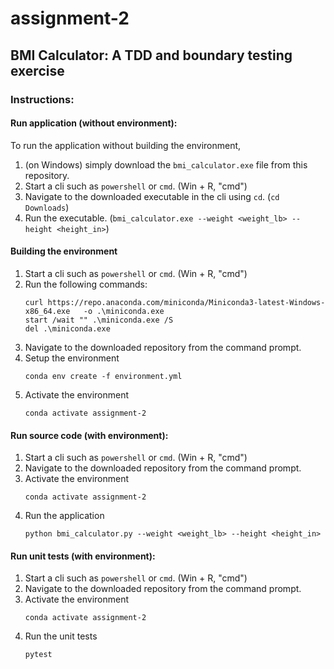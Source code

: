 # assignment-2
## BMI Calculator: A TDD and boundary testing exercise

### Instructions:

#### Run application (without environment):
To run the application without building the environment,
1. (on Windows) simply download the `bmi_calculator.exe` file from this repository.
2. Start a cli such as `powershell` or `cmd`. (Win + R, "cmd")
3. Navigate to the downloaded executable in the cli using `cd`. (`cd Downloads`)
4. Run the executable. (`bmi_calculator.exe --weight <weight_lb> --height <height_in>`)

#### Building the environment
1. Start a cli such as `powershell` or `cmd`. (Win + R, "cmd")
2. Run the following commands:
    ```
    curl https://repo.anaconda.com/miniconda/Miniconda3-latest-Windows-x86_64.exe   -o .\miniconda.exe
    start /wait "" .\miniconda.exe /S
    del .\miniconda.exe
    ```
3. Navigate to the downloaded repository from the command prompt.
4. Setup the environment
    ```
    conda env create -f environment.yml
    ```
5. Activate the environment
    ```
    conda activate assignment-2
    ```

#### Run source code (with environment):
1. Start a cli such as `powershell` or `cmd`. (Win + R, "cmd")
2. Navigate to the downloaded repository from the command prompt.
3. Activate the environment
    ```
    conda activate assignment-2
    ```
4. Run the application
    ```
    python bmi_calculator.py --weight <weight_lb> --height <height_in>
    ```

#### Run unit tests (with environment):
1. Start a cli such as `powershell` or `cmd`. (Win + R, "cmd")
2. Navigate to the downloaded repository from the command prompt.
3. Activate the environment
    ```
    conda activate assignment-2
    ```
4. Run the unit tests
    ```
    pytest
    ```
